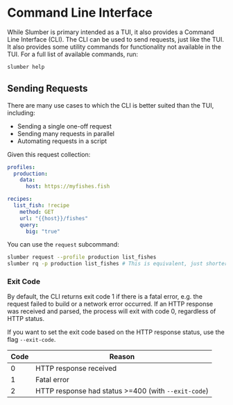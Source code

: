 # Command Line Interface

While Slumber is primary intended as a TUI, it also provides a Command Line Interface (CLI). The CLI can be used to send requests, just like the TUI. It also provides some utility commands for functionality not available in the TUI. For a full list of available commands, run:

```sh
slumber help
```

## Sending Requests

There are many use cases to which the CLI is better suited than the TUI, including:

- Sending a single one-off request
- Sending many requests in parallel
- Automating requests in a script

Given this request collection:

```yaml
profiles:
  production:
    data:
      host: https://myfishes.fish

recipes:
  list_fish: !recipe
    method: GET
    url: "{{host}}/fishes"
    query:
      big: "true"
```

You can use the `request` subcommand:

```sh
slumber request --profile production list_fishes
slumber rq -p production list_fishes # This is equivalent, just shorter
```

### Exit Code

By default, the CLI returns exit code 1 if there is a fatal error, e.g. the request failed to build or a network error occurred. If an HTTP response was received and parsed, the process will exit with code 0, regardless of HTTP status.

If you want to set the exit code based on the HTTP response status, use the flag `--exit-code`.

| Code | Reason                                              |
| ---- | --------------------------------------------------- |
| 0    | HTTP response received                              |
| 1    | Fatal error                                         |
| 2    | HTTP response had status >=400 (with `--exit-code`) |
